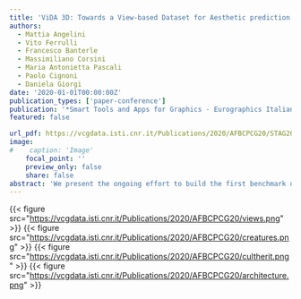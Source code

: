 ```yaml
---
title: 'ViDA 3D: Towards a View-based Dataset for Aesthetic prediction on 3D models'
authors:
  - Mattia Angelini
  - Vito Ferrulli
  - Francesco Banterle
  - Massimiliano Corsini
  - Maria Antonietta Pascali
  - Paolo Cignoni
  - Daniela Giorgi
date: '2020-01-01T00:00:00Z'
publication_types: ['paper-conference']
publication: '*Smart Tools and Apps for Graphics - Eurographics Italian Chapter Conference*'
featured: false

url_pdf: https://vcgdata.isti.cnr.it/Publications/2020/AFBCPCG20/STAG2020_VIDA3D_preprint.pdf
image:
#    caption: 'Image'
    focal_point: ''
    preview_only: false
    share: false
abstract: 'We present the ongoing effort to build the first benchmark dataset for aestethic prediction on 3D models. The dataset is built on top of Sketchfab,  a popular platform for 3D content sharing. In our dataset, the visual 3D content is aligned with aesthetics-related metadata: each 3D model is associated with a number  of snapshots taken from different camera positions, the number of times the model has been viewed in-between its upload and its retrieval, the number of likes the model got,  and the tags and comments received from users. The metadata provide precious supervisory information for data-driven research on 3D visual attractiveness and preference prediction.  The paper contribution is twofold. First, we introduce an interactive platform for visualizing data about Sketchfab. We report a detailed qualitative and quantitative analysis  of numerical scores (views and likes collected by 3D models) and textual information (tags and comments) for different 3D object categories.  The analysis of the content of Sketchfab provided us the base for selecting a reasoned subset of annotated models. The second contribution is  the first version of the ViDA 3D dataset, which contains the full set of content required for data-driven approaches to 3D aesthetic analysis.  While similar datasets are available for images, to our knowledge this is the first attempt to create a benchmark for aestethic prediction for 3D models.  We believe our dataset can be a great resource to boost research on this hot and far-from-solved problem.'
---
```

{{< figure src="https://vcgdata.isti.cnr.it/Publications/2020/AFBCPCG20/views.png" >}}
{{< figure src="https://vcgdata.isti.cnr.it/Publications/2020/AFBCPCG20/creatures.png" >}}
{{< figure src="https://vcgdata.isti.cnr.it/Publications/2020/AFBCPCG20/cultherit.png" >}}
{{< figure src="https://vcgdata.isti.cnr.it/Publications/2020/AFBCPCG20/architecture.png" >}}

